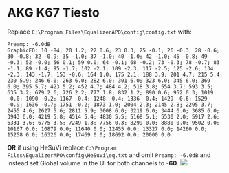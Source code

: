 # AKG K67 Tiesto
Replace `C:\Program Files\EqualizerAPO\config\config.txt` with:
```
Preamp: -6.0dB
GraphicEQ: 10 -84; 20 1.2; 22 0.6; 23 0.3; 25 -0.1; 26 -0.3; 28 -0.6; 30 -0.8; 32 -0.9; 35 -1.0; 37 -1.0; 40 -1.0; 42 -1.0; 45 -0.8; 49 -0.3; 52 -0.0; 56 0.1; 59 0.0; 64 -0.1; 68 -0.2; 73 -0.3; 78 -0.7; 83 -1.1; 89 -1.4; 95 -1.7; 102 -2.1; 109 -2.3; 117 -2.5; 125 -2.6; 134 -2.3; 143 -1.7; 153 -0.6; 164 1.0; 175 2.1; 188 3.9; 201 4.7; 215 5.4; 230 5.9; 246 6.0; 263 6.0; 282 6.0; 301 6.0; 323 6.0; 345 6.0; 369 6.0; 395 5.7; 423 5.2; 452 4.7; 484 4.2; 518 3.8; 554 3.7; 593 3.5; 635 3.2; 679 2.6; 726 2.2; 777 1.8; 832 1.2; 890 0.6; 952 0.3; 1019 -0.0; 1090 -0.2; 1167 -0.4; 1248 -0.4; 1336 -0.4; 1429 -0.6; 1529 -0.9; 1636 -0.7; 1751 -0.2; 1873 1.0; 2004 2.3; 2145 2.8; 2295 3.7; 2455 4.6; 2627 5.6; 2811 5.9; 3008 6.0; 3219 6.0; 3444 6.0; 3685 6.0; 3943 6.0; 4219 5.8; 4514 5.4; 4830 5.5; 5168 5.1; 5530 2.0; 5917 2.6; 6331 3.6; 6775 3.5; 7249 1.3; 7756 0.3; 8299 0.0; 8880 0.0; 9502 0.0; 10167 0.0; 10879 0.0; 11640 0.0; 12455 0.0; 13327 0.0; 14260 0.0; 15258 0.0; 16326 0.0; 17469 0.0; 18692 0.0; 20000 0.0
```
**OR** if using HeSuVi replace `C:\Program Files\EqualizerAPO\config\HeSuVi\eq.txt` and omit `Preamp: -6.0dB` and instead set Global volume in the UI for both channels to **-60**.
![](https://raw.githubusercontent.com/jaakkopasanen/AutoEq/master/results/SBAF-Serious/innerfidelity/onear/AKG%20K67%20Tiesto/AKG%20K67%20Tiesto.png)
